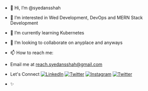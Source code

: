 - 👋 Hi, I’m @syedansshah
- 👀 I’m interested in Wed Development, DevOps and MERN Stack Development
- 🌱 I’m currently learning Kubernetes
- 💞️ I’m looking to collaborate on anyplace and anyways
- 📫 How to reach me: 
- Email me at reach.syedansshah@gmail.com 
- Let's Connect
[![LinkedIn](https://img.shields.io/badge/LinkedIn-0A66C2.svg?style=for-the-badge&logo=LinkedIn&logoColor=white)](https://www.linkedin.com/in/syed-ans-shah/) 
[![Twitter](https://img.shields.io/badge/Twitter-1DA1F2.svg?style=for-the-badge&logo=Twitter&logoColor=white)](https://twitter.com/SyedAnsShah1) 
[![Instagram](https://img.shields.io/badge/Instagram-E4405F.svg?style=for-the-badge&logo=Instagram&logoColor=white)](https://www.instagram.com/sy3danasshah/) 
[![Twitter](https://img.shields.io/badge/Twitter-1DA1F2.svg?style=for-the-badge&logo=Twitter&logoColor=white)](https://twitter.com/SyedAnsShah1) 


- ✨
<!---
syedansshah/syedansshah is a ✨ special ✨ repository because its `README.md` (this file) appears on your GitHub profile.
You can click the Preview link to take a look at your changes.
--->
